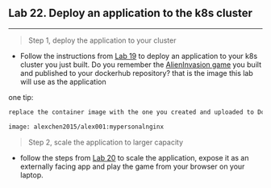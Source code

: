 ## Lab 22. Deploy an application to the k8s cluster
___

> Step 1, deploy the application to your cluster

* Follow the instructions from [Lab 19](https://github.com/alexchenuw/devopslabs/tree/main/Lab-19) to deploy an application to your k8s cluster you just built. Do you remember the [AlienInvasion game](https://github.com/alexchenuw/devopslabs/tree/main/Lab-8) you built and published to your dockerhub repository? that is the image this lab will use as the application

one tip:

```bash
replace the container image with the one you created and uploaded to Dockerhub. an example will be:

image: alexchen2015/alex001:mypersonalnginx

```
> Step 2, scale the application to larger capacity

* follow the steps from [Lab 20](https://github.com/alexchenuw/devopslabs/tree/main/Lab-20) to scale the application, expose it as an externally facing app and play the game from your browser on your laptop.

